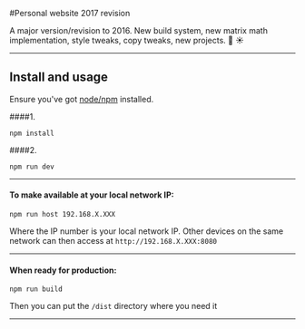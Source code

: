 #Personal website 2017 revision

A major version/revision to 2016. New build system, new matrix math implementation, style tweaks, copy tweaks, new projects. :beer: :sunny:

---

## Install and usage

Ensure you've got [node/npm](https://nodejs.org/en/) installed.

####1.
```
npm install
```

####2. 
```
npm run dev
```

---

#### To make available at your local network IP:
```
npm run host 192.168.X.XXX
```
Where the IP number is your local network IP. Other devices on the same network can then access at `http://192.168.X.XXX:8080` 

---

#### When ready for production:
```
npm run build
```
Then you can put the `/dist` directory where you need it

---

